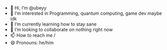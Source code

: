 - 👋 Hi, I’m @ubeyy
- 👀 I’m interested in Programming, quantum computing, game dev maybe idk
- 🌱 I’m currently learning how to stay sane
- 💞️ I’m looking to collaborate on nothing right now 
- 📫 How to reach me /
- 😄 Pronouns: he/him

<!---
ubeyy/ubeyy is a ✨ special ✨ repository because its `README.md` (this file) appears on your GitHub profile.
You can click the Preview link to take a look at your changes.
--->
